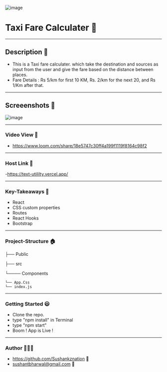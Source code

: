 ![image](https://user-images.githubusercontent.com/102636327/195967109-a0db0394-e30d-42e6-8167-373e8d7a41d9.png)

# Taxi Fare Calculater 🚕

------------

## Description 🤙
- This is a Taxi fare calculater. which take the destination and sources as input from the user and give the fare
  based on the distance between places.
- Fare Details : Rs 5/km for first 10 KM, Rs. 2/km for the next 20, and Rs 1/Km after that.

------------

## Screeenshots 📇
![image](https://user-images.githubusercontent.com/102636327/195967109-a0db0394-e30d-42e6-8167-373e8d7a41d9.png)

------------

### Video View 🎥
- https://www.loom.com/share/18e5747c30ff4a199f1119f8164c98f2

------------

### Host Link 🔗
-https://text-utililty.vercel.app/

------------

### Key-Takeaways 🔑
- React
- CSS custom properties
- Routes
- React Hooks
- Bootstrap

------------

### Project-Structure 🏠
├── Public

├── src

  └──── Components

    └── App.Css
    └── index.js


------------

### Getting Started 😃
- Clone the repo.
- type "npm install" in Terminal
- type "npm start"
- Boom ! App is Live !
------------

### Author 👨🏼‍🎓
- https://github.com/Sushankznation 📩
- sushantbharwal@gmail.com 📧

